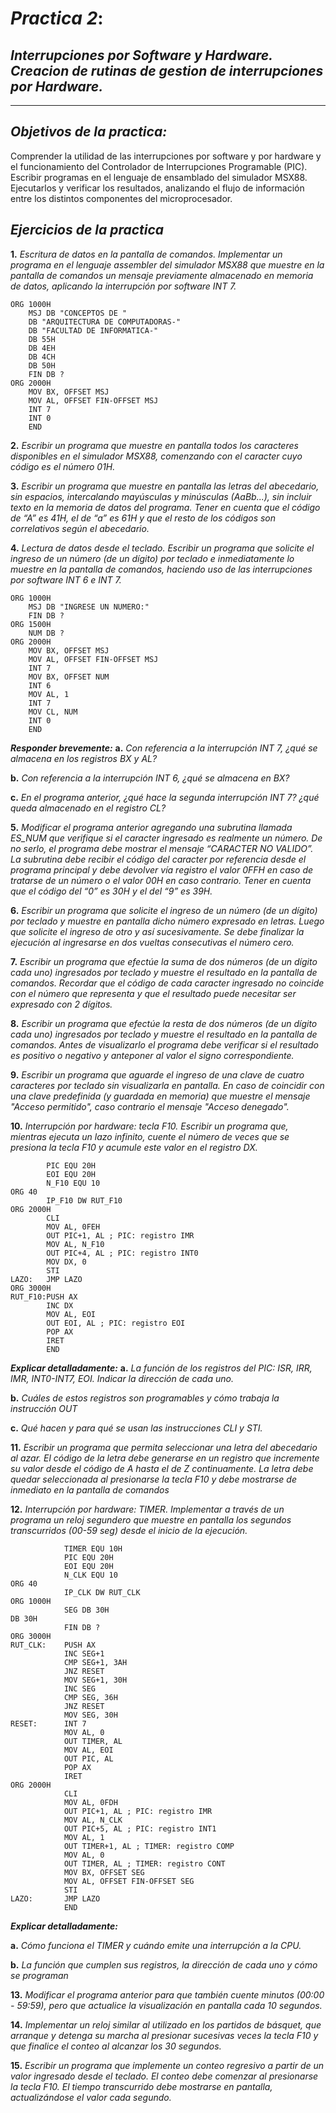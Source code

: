 # ***Practica 2***: 
## *Interrupciones por Software y Hardware. Creacion de rutinas de gestion de interrupciones por Hardware.*
___

## ***Objetivos de la practica:***
Comprender la utilidad de las interrupciones por software y por hardware y el funcionamiento del Controlador de
Interrupciones Programable (PIC). Escribir programas en el lenguaje de ensamblado del simulador MSX88. Ejecutarlos y
verificar los resultados, analizando el flujo de información entre los distintos componentes del microprocesador.


## ***Ejercicios de la practica***

**1.** *Escritura de datos en la pantalla de comandos. Implementar un programa en el lenguaje assembler del simulador MSX88 que muestre en la pantalla de comandos un mensaje previamente almacenado en memoria de datos, aplicando la interrupción por software INT 7.*

```x86asm
ORG 1000H
    MSJ DB "CONCEPTOS DE "
    DB "ARQUITECTURA DE COMPUTADORAS-"
    DB "FACULTAD DE INFORMATICA-"
    DB 55H
    DB 4EH
    DB 4CH
    DB 50H
    FIN DB ?
ORG 2000H
    MOV BX, OFFSET MSJ
    MOV AL, OFFSET FIN-OFFSET MSJ
    INT 7
    INT 0
    END
```


**2.** *Escribir un programa que muestre en pantalla todos los caracteres disponibles en el simulador MSX88, comenzando con el caracter cuyo código es el número 01H.*

**3.** *Escribir un programa que muestre en pantalla las letras del abecedario, sin espacios, intercalando mayúsculas y minúsculas (AaBb...), sin incluir texto en la memoria de datos del programa. Tener en cuenta que el código de “A” es 41H, el de “a” es 61H y que el resto de los códigos son correlativos según el abecedario.*


**4.** *Lectura de datos desde el teclado. Escribir un programa que solicite el ingreso de un número (de un dígito) por teclado e inmediatamente lo muestre en la pantalla de comandos, haciendo uso de las interrupciones por software INT 6 e INT 7.*

```x86asm
ORG 1000H
    MSJ DB "INGRESE UN NUMERO:"
    FIN DB ?
ORG 1500H
    NUM DB ?
ORG 2000H
    MOV BX, OFFSET MSJ
    MOV AL, OFFSET FIN-OFFSET MSJ
    INT 7
    MOV BX, OFFSET NUM
    INT 6
    MOV AL, 1
    INT 7
    MOV CL, NUM
    INT 0
    END
```
***Responder brevemente:***
**a.** *Con referencia a la interrupción INT 7, ¿qué se almacena en los registros BX y AL?*

**b.** *Con referencia a la interrupción INT 6, ¿qué se almacena en BX?*

**c.** *En el programa anterior, ¿qué hace la segunda interrupción INT 7? ¿qué queda almacenado en el registro CL?*

**5.** *Modificar el programa anterior agregando una subrutina llamada ES_NUM que verifique si el caracter ingresado es realmente un número. De no serlo, el programa debe mostrar el mensaje “CARACTER NO VALIDO”. La subrutina debe recibir el código del caracter por referencia desde el programa principal y debe devolver vía registro el valor 0FFH en caso de tratarse de un número o el valor 00H en caso contrario. Tener en cuenta que el código del “0” es 30H y el del “9” es 39H.*


**6.** *Escribir un programa que solicite el ingreso de un número (de un dígito) por teclado y muestre en pantalla dicho número expresado en letras. Luego que solicite el ingreso de otro y así sucesivamente. Se debe finalizar la ejecución al ingresarse en dos vueltas consecutivas el número cero.*

**7.** *Escribir un programa que efectúe la suma de dos números (de un dígito cada uno) ingresados por teclado y muestre el resultado en la pantalla de comandos. Recordar que el código de cada caracter ingresado no coincide con el número que representa y que el resultado puede necesitar ser expresado con 2 dígitos.*

**8.** *Escribir un programa que efectúe la resta de dos números (de un dígito cada uno) ingresados por teclado y muestre el resultado en la pantalla de comandos. Antes de visualizarlo el programa debe verificar si el resultado es positivo o negativo y anteponer al valor el signo correspondiente.*

**9.** *Escribir un programa que aguarde el ingreso de una clave de cuatro caracteres por teclado sin visualizarla en pantalla. En caso de coincidir con una clave predefinida (y guardada en memoria) que muestre el mensaje "Acceso permitido", caso contrario el mensaje "Acceso denegado".*

**10.** *Interrupción por hardware: tecla F10. Escribir un programa que, mientras ejecuta un lazo infinito, cuente el número de veces que se presiona la tecla F10 y acumule este valor en el registro DX.*

```x86asm
        PIC EQU 20H
        EOI EQU 20H
        N_F10 EQU 10
ORG 40
        IP_F10 DW RUT_F10
ORG 2000H
        CLI
        MOV AL, 0FEH
        OUT PIC+1, AL ; PIC: registro IMR
        MOV AL, N_F10
        OUT PIC+4, AL ; PIC: registro INT0
        MOV DX, 0
        STI
LAZO:   JMP LAZO
ORG 3000H
RUT_F10:PUSH AX
        INC DX
        MOV AL, EOI
        OUT EOI, AL ; PIC: registro EOI
        POP AX
        IRET
        END
```

***Explicar detalladamente:***
**a.** *La función de los registros del PIC: ISR, IRR, IMR, INT0-INT7, EOI. Indicar la dirección de cada uno.*

**b.** *Cuáles de estos registros son programables y cómo trabaja la instrucción OUT*

**c.** *Qué hacen y para qué se usan las instrucciones CLI y STI.*

**11.** *Escribir un programa que permita seleccionar una letra del abecedario al azar. El código de la letra debe generarse en un registro que incremente su valor desde el código de A hasta el de Z continuamente. La letra debe quedar seleccionada al presionarse la tecla F10 y debe mostrarse de inmediato en la pantalla de comandos*

**12.**  *Interrupción por hardware: TIMER. Implementar a través de un programa un reloj segundero que muestre en pantalla los segundos transcurridos (00-59 seg) desde el inicio de la ejecución.*
```x86asm
            TIMER EQU 10H
            PIC EQU 20H
            EOI EQU 20H
            N_CLK EQU 10
ORG 40
            IP_CLK DW RUT_CLK
ORG 1000H
            SEG DB 30H
DB 30H
            FIN DB ?
ORG 3000H
RUT_CLK:    PUSH AX
            INC SEG+1
            CMP SEG+1, 3AH
            JNZ RESET
            MOV SEG+1, 30H
            INC SEG
            CMP SEG, 36H
            JNZ RESET
            MOV SEG, 30H
RESET:      INT 7
            MOV AL, 0
            OUT TIMER, AL
            MOV AL, EOI
            OUT PIC, AL
            POP AX
            IRET
ORG 2000H
            CLI
            MOV AL, 0FDH
            OUT PIC+1, AL ; PIC: registro IMR
            MOV AL, N_CLK
            OUT PIC+5, AL ; PIC: registro INT1
            MOV AL, 1
            OUT TIMER+1, AL ; TIMER: registro COMP
            MOV AL, 0
            OUT TIMER, AL ; TIMER: registro CONT
            MOV BX, OFFSET SEG
            MOV AL, OFFSET FIN-OFFSET SEG
            STI
LAZO:       JMP LAZO
            END
```
***Explicar detalladamente:***

**a.** *Cómo funciona el TIMER y cuándo emite una interrupción a la CPU.*

**b.** *La función que cumplen sus registros, la dirección de cada uno y cómo se programan*

**13.** *Modificar el programa anterior para que también cuente minutos (00:00 - 59:59), pero que actualice la visualización en pantalla cada 10 segundos.*

**14.**  *Implementar un reloj similar al utilizado en los partidos de básquet, que arranque y detenga su marcha al presionar sucesivas veces la tecla F10 y que finalice el conteo al alcanzar los 30 segundos.*

**15.**  *Escribir un programa que implemente un conteo regresivo a partir de un valor ingresado desde el teclado. El conteo debe comenzar al presionarse la tecla F10. El tiempo transcurrido debe mostrarse en pantalla, actualizándose el valor cada segundo.*



